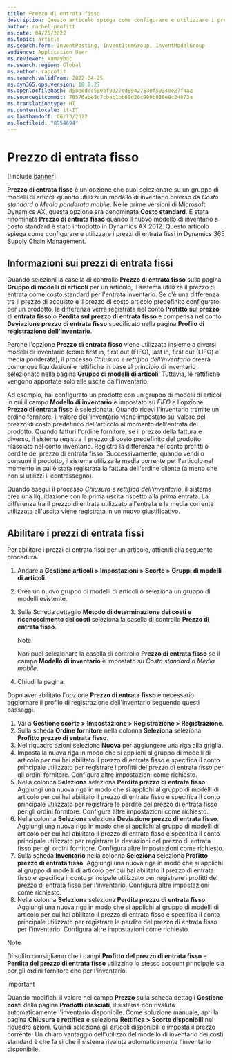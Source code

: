 ```yaml
---
title: Prezzo di entrata fisso
description: Questo articolo spiega come configurare e utilizzare i prezzi di entrata fissi in Microsoft Dynamics 365 Supply Chain Management.
author: rachel-profitt
ms.date: 04/25/2022
ms.topic: article
ms.search.form: InventPosting, InventItemGroup, InventModelGroup
audience: Application User
ms.reviewer: kamaybac
ms.search.region: Global
ms.author: raprofit
ms.search.validFrom: 2022-04-25
ms.dyn365.ops.version: 10.0.27
ms.openlocfilehash: d58e8dcc580bf9327cd89427530f59340e27f4aa
ms.sourcegitcommit: 78576abe5c7cbab1bb69d26c999b038e8c24873a
ms.translationtype: HT
ms.contentlocale: it-IT
ms.lasthandoff: 06/13/2022
ms.locfileid: "8954694"
---
```

# <a name="fixed-receipt-price"></a>Prezzo di entrata fisso

[!include [banner](../includes/banner.md)]

**Prezzo di entrata fisso** è un'opzione che puoi selezionare su un gruppo di modelli di articoli quando utilizzi un modello di inventario diverso da *Costo standard* o *Media ponderata mobile*. Nelle prime versioni di Microsoft Dynamics AX, questa opzione era denominata **Costo standard**. È stata rinominata **Prezzo di entrata fisso** quando il nuovo modello di inventario a costo standard è stato introdotto in Dynamics AX 2012. Questo articolo spiega come configurare e utilizzare i prezzi di entrata fissi in Dynamics 365 Supply Chain Management.

## <a name="about-fixed-receipt-prices"></a>Informazioni sui prezzi di entrata fissi

Quando selezioni la casella di controllo **Prezzo di entrata fisso** sulla pagina **Gruppo di modelli di articoli** per un articolo, il sistema utilizza il prezzo di entrata come costo standard per l'entrata inventario. Se c'è una differenza tra il prezzo di acquisto e il prezzo di costo articolo predefinito configurato per un prodotto, la differenza verrà registrata nel conto **Profitto sul prezzo di entrata fisso** o **Perdita sul prezzo di entrata fisso** e compensa nel conto **Deviazione prezzo di entrata fisso** specificato nella pagina **Profilo di registrazione dell'inventario**.

Perché l'opzione **Prezzo di entrata fisso** viene utilizzata insieme a diversi modelli di inventario (come first in, first out (FIFO), last in, first out (LIFO) e media ponderata), il processo *Chiusura e rettifica dell'inventario* creerà comunque liquidazioni e rettifiche in base al principio di inventario selezionato nella pagina **Gruppo di modelli di articoli**. Tuttavia, le rettifiche vengono apportate solo alle uscite dall'inventario.

Ad esempio, hai configurato un prodotto con un gruppo di modelli di articoli in cui il campo **Modello di inventario** è impostato su *FIFO* e l'opzione **Prezzo di entrata fisso** è selezionata. Quando ricevi l'inventario tramite un ordine fornitore, il valore dell'inventario viene impostato sul valore del prezzo di costo predefinito dell'articolo al momento dell'entrata del prodotto. Quando fatturi l'ordine fornitore, se il prezzo della fattura è diverso, il sistema registra il prezzo di costo predefinito del prodotto rilasciato nel conto inventario. Registra la differenza nel conto profitti o perdite del prezzo di entrata fisso. Successivamente, quando vendi o consumi il prodotto, il sistema utilizza la media corrente per l'articolo nel momento in cui è stata registrata la fattura dell'ordine cliente (a meno che non si utilizzi il contrassegno).

Quando esegui il processo *Chiusura e rettifica dell'inventario*, il sistema crea una liquidazione con la prima uscita rispetto alla prima entrata. La differenza tra il prezzo di entrata utilizzato all'entrata e la media corrente utilizzata all'uscita viene registrata in un nuovo giustificativo.

## <a name="enable-fixed-receipt-prices"></a>Abilitare i prezzi di entrata fissi

Per abilitare i prezzi di entrata fissi per un articolo, attieniti alla seguente procedura.

1. Andare a **Gestione articoli \> Impostazioni \> Scorte \> Gruppi di modelli di articoli**.
2. Crea un nuovo gruppo di modelli di articoli o seleziona un gruppo di modelli esistente.
3. Sulla Scheda dettaglio **Metodo di determinazione dei costi e riconoscimento dei costi** seleziona la casella di controllo **Prezzo di entrata fisso**.

    > [!NOTE]
    > Non puoi selezionare la casella di controllo **Prezzo di entrata fisso** se il campo **Modello di inventario** è impostato su *Costo standard* o *Media mobile*.

4. Chiudi la pagina.

Dopo aver abilitato l'opzione **Prezzo di entrata fisso** è necessario aggiornare il profilo di registrazione dell'inventario seguendo questi passaggi.

1. Vai a **Gestione scorte \> Impostazione \> Registrazione \> Registrazione**.
1. Sulla scheda **Ordine fornitore** nella colonna **Seleziona** seleziona **Profitto prezzo di entrata fisso**.
1. Nel riquadro azioni seleziona **Nuova** per aggiungere una riga alla griglia.
1. Imposta la nuova riga in modo che si applichi al gruppo di modelli di articolo per cui hai abilitato il prezzo di entrata fisso e specifica il conto principale utilizzato per registrare i profitti del prezzo di entrata fisso per gli ordini fornitore. Configura altre impostazioni come richiesto.
1. Nella colonna **Seleziona** seleziona **Perdita prezzo di entrata fisso**. Aggiungi una nuova riga in modo che si applichi al gruppo di modelli di articolo per cui hai abilitato il prezzo di entrata fisso e specifica il conto principale utilizzato per registrare le perdite del prezzo di entrata fisso per gli ordini fornitore. Configura altre impostazioni come richiesto.
1. Nella colonna **Seleziona** seleziona **Deviazione prezzo di entrata fisso**. Aggiungi una nuova riga in modo che si applichi al gruppo di modelli di articolo per cui hai abilitato il prezzo di entrata fisso e specifica il conto principale utilizzato per registrare le deviazioni del prezzo di entrata fisso per gli ordini fornitore. Configura altre impostazioni come richiesto.
1. Sulla scheda **Inventario** nella colonna **Seleziona** seleziona **Profitto prezzo di entrata fisso**. Aggiungi una nuova riga in modo che si applichi al gruppo di modelli di articolo per cui hai abilitato il prezzo di entrata fisso e specifica il conto principale utilizzato per registrare i profitti del prezzo di entrata fisso per l'inventario. Configura altre impostazioni come richiesto.
1. Nella colonna **Seleziona** seleziona **Perdita prezzo di entrata fisso**. Aggiungi una nuova riga in modo che si applichi al gruppo di modelli di articolo per cui hai abilitato il prezzo di entrata fisso e specifica il conto principale utilizzato per registrare le perdite del prezzo di entrata fisso per l'inventario. Configura altre impostazioni come richiesto.

> [!NOTE]
> Di solito consigliamo che i campi **Profitto del prezzo di entrata fisso** e **Perdita del prezzo di entrata fisso** utilizzino lo stesso account principale sia per gli ordini fornitore che per l'inventario.

> [!IMPORTANT]
> Quando modifichi il valore nel campo **Prezzo** sulla scheda dettagli **Gestione costi** della pagina **Prodotti rilasciati**, il sistema non rivaluta automaticamente l'inventario disponibile. Come soluzione manuale, apri la pagina **Chiusura e rettifica** e seleziona **Rettifica \> Scorte disponibili** nel riquadro azioni. Quindi seleziona gli articoli disponibili e imposta il prezzo corrente. Un chiaro vantaggio dell'utilizzo del modello di inventario dei costi standard è che fa sì che il sistema rivaluta automaticamente l'inventario disponibile.
